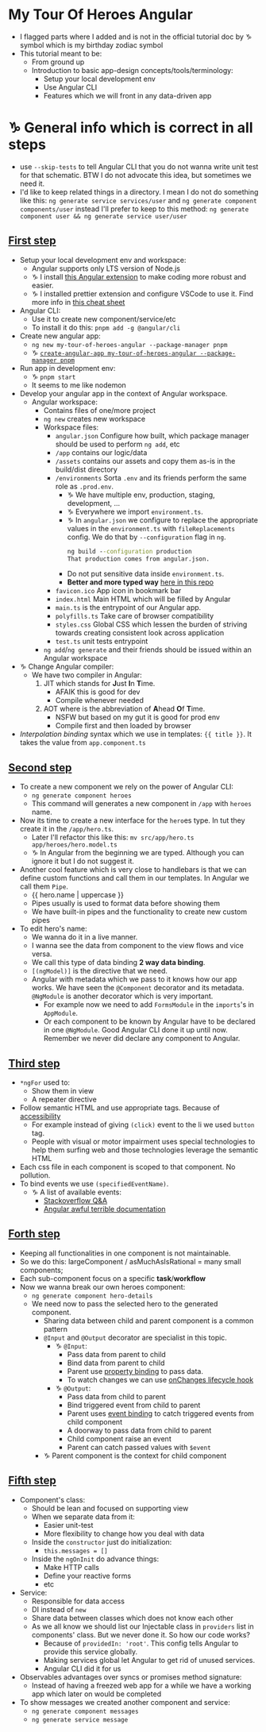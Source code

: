 # My Tour Of Heroes Angular

- I flagged parts where I added and is not in the official tutorial doc by :capricorn: symbol which is my birthday zodiac symbol
- This tutorial meant to be:
  - From ground up
  - Introduction to basic app-design concepts/tools/terminology:
    - Setup your local development env
    - Use Angular CLI
    - Features which we will front in any data-driven app

# :capricorn: General info which is correct in all steps

- use `--skip-tests` to tell Angular CLI that you do not wanna write unit test for that schematic. BTW I do not advocate this idea, but sometimes we need it.
- I'd like to keep related things in a directory. I mean I do not do something like this: `ng generate service services/user` and `ng generate component components/user` instead I'll prefer to keep to this method: `ng generate component user && ng generate service user/user`

## [First step](https://angular.io/tutorial/toh-pt0)

- Setup your local development env and workspace:
  - Angular supports only LTS version of Node.js
  - :capricorn: I install [this Angular extension](https://marketplace.visualstudio.com/items?itemName=Angular.ng-template) to make coding more robust and easier.
  - :capricorn: I installed prettier extension and configure VSCode to use it. Find more info in [this cheat sheet](https://cheatography.com/nodejsdeveloperskh/cheat-sheets/prettierrc/)
- Angular CLI:
  - Use it to create new component/service/etc
  - To install it do this: `pnpm add -g @angular/cli`
- Create new angular app:
  - `ng new my-tour-of-heroes-angular --package-manager pnpm`
  - :capricorn: [`create-angular-app my-tour-of-heroes-angular --package-manager pnpm`](https://github.com/kasir-barati/the-pragmatic-programmer/blob/main/customize-your-dev-env/create-angular-app.md)
- Run app in development env:
  - :capricorn: `pnpm start`
  - It seems to me like nodemon
- Develop your angular app in the context of Angular workspace.
  - Angular workspace:
    - Contains files of one/more project
    - `ng new` creates new workspace
    - Workspace files:
      - `angular.json` Configure how built, which package manager should be used to perform `ng add`, etc
      - `/app` contains our logic/data
      - `/assets` contains our assets and copy them as-is in the build/dist directory
      - `/environments` Sorta `.env` and its friends perform the same role as `.prod.env`.
        - :capricorn: We have multiple env, production, staging, development, ...
        - :capricorn: Everywhere we import `environment.ts`.
        - :capricorn: In `angular.json` we configure to replace the appropriate values in the `environment.ts` with `fileReplacements` config. We do that by `--configuration` flag in `ng`.
          ```cmd
          ng build --configuration production
          That production comes from angular.json.
          ```
        - Do not put sensitive data inside `environment.ts`.
        - **Better and more typed way** [here in this repo](https://github.com/kasir-barati/task-tracker-traversy-media/tree/dev/src/environments)
      - `favicon.ico` App icon in bookmark bar
      - `index.html` Main HTML which will be filled by Angular
      - `main.ts` is the entrypoint of our Angular app.
      - `polyfills.ts` Take care of browser compatibility
      - `styles.css` Global CSS which lessen the burden of striving towards creating consistent look across application
      - `test.ts` unit tests entrypoint
    - `ng add`/`ng generate` and their friends should be issued within an Angular workspace
- :capricorn: Change Angular compiler:
  - We have two compiler in Angular:
    1. JIT which stands for **J**ust **I**n **T**ime.
       - AFAIK this is good for dev
       - Compile whenever needed
    2. AOT where is the abbreviation of **A**head **O**f **T**ime.
       - NSFW but based on my gut it is good for prod env
       - Compile first and then loaded by browser
- _Interpolation binding_ syntax which we use in templates: `{{ title }}`. It takes the value from `app.component.ts`

## [Second step](https://angular.io/tutorial/toh-pt1)

- To create a new component we rely on the power of Angular CLI:
  - `ng generate component heroes`
  - This command will generates a new component in `/app` with `heroes` name.
- Now its time to create a new interface for the `hero`es type. In tut they create it in the `/app/hero.ts`.
  - Later I'll refactor this like this: `mv src/app/hero.ts app/heroes/hero.model.ts`
  - :capricorn: In Angular from the beginning we are typed. Although you can ignore it but I do not suggest it.
- Another cool feature which is very close to handlebars is that we can define custom functions and call them in our templates. In Angular we call them `Pipe`.
  - {{ hero.name | uppercase }}
  - Pipes usually is used to format data before showing them
  - We have built-in pipes and the functionality to create new custom pipes
- To edit hero's name:
  - We wanna do it in a live manner.
  - I wanna see the data from component to the view flows and vice versa.
  - We call this type of data binding **2 way data binding**.
  - `[(ngModel)]` is the directive that we need.
  - Angular with metadata which we pass to it knows how our app works. We have seen the `@Component` decorator and its metadata. `@NgModule` is another decorator which is very important.
    - For example now we need to add `FormsModule` in the `imports`'s in `AppModule`.
    - Or each component to be known by Angular have to be declared in one `@NgModule`. Good Angular CLI done it up until now. Remember we never did declare any component to Angular.

## [Third step](https://angular.io/tutorial/toh-pt2)

- `*ngFor` used to:
  - Show them in view
  - A repeater directive
- Follow semantic HTML and use appropriate tags. Because of [accessibility](https://angular.io/guide/accessibility)
  - For example instead of giving `(click)` event to the li we used `button` tag.
  - People with visual or motor impairment uses special technologies to help them surfing web and those technologies leverage the semantic HTML
- Each css file in each component is scoped to that component. No pollution.
- To bind events we use `(specifiedEventName)`.
  - :capricorn: A list of available events:
    - [Stackoverflow Q&A](https://stackoverflow.com/questions/34928461/)
    - [Angular awful terrible documentation](https://angular.io/guide/event-binding)

## [Forth step](https://angular.io/tutorial/toh-pt3)

- Keeping all functionalities in one component is not maintainable.
- So we do this: largeComponent / asMuchAsIsRational = many small components;
- Each sub-component focus on a specific **task**/**workflow**
- Now we wanna break our own heroes component:
  - `ng generate component hero-details`
  - We need now to pass the selected hero to the generated component.
    - Sharing data between child and parent component is a common pattern
    - `@Input` and `@Output` decorator are specialist in this topic.
      - :capricorn: `@Input`:
        - Pass data from parent to child
        - Bind data from parent to child
        - Parent use [property binding](https://angular.io/guide/property-binding) to pass data.
        - To watch changes we can use [onChanges lifecycle hook](https://angular.io/guide/lifecycle-hooks#onchanges)
      - :capricorn: `@Output`:
        - Pass data from child to parent
        - Bind triggered event from child to parent
        - Parent uses [event binding](https://angular.io/guide/event-binding) to catch triggered events from child component
        - A doorway to pass data from child to parent
        - Child component raise an event
        - Parent can catch passed values with `$event`
    - :capricorn: Parent component is the context for child component

## [Fifth step](https://angular.io/tutorial/toh-pt4)

- Component's class:
  - Should be lean and focused on supporting view
  - When we separate data from it:
    - Easier unit-test
    - More flexibility to change how you deal with data
  - Inside the `constructor` just do initialization:
    - `this.messages = []`
  - Inside the `ngOnInit` do advance things:
    - Make HTTP calls
    - Define your reactive forms
    - etc
- Service:
  - Responsible for data access
  - DI instead of `new`
  - Share data between classes which does not know each other
  - As we all know we should list our Injectable class in `providers` list in components' class. But we never done it. So how our code works?
    - Because of `providedIn: 'root'`. This config tells Angular to provide this service globally.
    - Making services global let Angular to get rid of unused services.
    - Angular CLI did it for us
- Observables advantages over syncs or promises method signature:
  - Instead of having a freezed web app for a while we have a working app which later on would be completed
- To show messages we created another component and service:
  - `ng generate component messages`
  - `ng generate service message`
